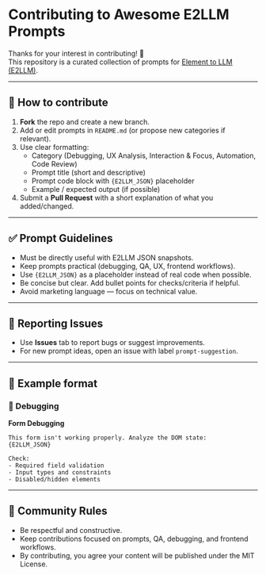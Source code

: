# Contributing to Awesome E2LLM Prompts

Thanks for your interest in contributing! 🚀  
This repository is a curated collection of prompts for [Element to LLM (E2LLM)](https://insitu.im/e2llm/).

---

## 📝 How to contribute

1. **Fork** the repo and create a new branch.
2. Add or edit prompts in `README.md` (or propose new categories if relevant).
3. Use clear formatting:
   - Category (Debugging, UX Analysis, Interaction & Focus, Automation, Code Review)
   - Prompt title (short and descriptive)
   - Prompt code block with `{E2LLM_JSON}` placeholder
   - Example / expected output (if possible)
4. Submit a **Pull Request** with a short explanation of what you added/changed.

---

## ✅ Prompt Guidelines

- Must be directly useful with E2LLM JSON snapshots.
- Keep prompts practical (debugging, QA, UX, frontend workflows).
- Use `{E2LLM_JSON}` as a placeholder instead of real code when possible.
- Be concise but clear. Add bullet points for checks/criteria if helpful.
- Avoid marketing language — focus on technical value.

---

## 🐛 Reporting Issues

- Use **Issues** tab to report bugs or suggest improvements.
- For new prompt ideas, open an issue with label `prompt-suggestion`.

---

## 📖 Example format

### 🐛 Debugging

**Form Debugging**
```
This form isn't working properly. Analyze the DOM state:
{E2LLM_JSON}

Check:
- Required field validation
- Input types and constraints
- Disabled/hidden elements
```

---

## 🙌 Community Rules

- Be respectful and constructive.
- Keep contributions focused on prompts, QA, debugging, and frontend workflows.
- By contributing, you agree your content will be published under the MIT License.
